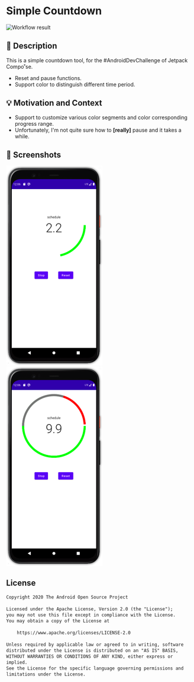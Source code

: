 # Simple Countdown

<!--- Replace <OWNER> with your Github Username and <REPOSITORY> with the name of your repository. -->
<!--- You can find both of these in the url bar when you open your repository in github. -->
![Workflow result](https://github.com/Petterpx/ComposeCountdown/workflows/Check/badge.svg)


## :scroll: Description
<!--- Describe your app in one or two sentences -->
This is a simple countdown tool, for the #AndroidDevChallenge of Jetpack Compo˚se.

- Reset and pause functions.
- Support color to distinguish different time period.


## :bulb: Motivation and Context
<!--- Optionally point readers to interesting parts of your submission. -->
<!--- What are you especially proud of? -->

- Support to customize various color segments and color corresponding progress range.
- Unfortunately, I'm not quite sure how to **[really]** pause and it takes a while.


## :camera_flash: Screenshots
<!-- You can add more screenshots here if you like -->
<img src="/results/screenshot_1.png" width="260">&emsp;<img src="/results/screenshot_2.png" width="260">

## License
```
Copyright 2020 The Android Open Source Project

Licensed under the Apache License, Version 2.0 (the "License");
you may not use this file except in compliance with the License.
You may obtain a copy of the License at

    https://www.apache.org/licenses/LICENSE-2.0

Unless required by applicable law or agreed to in writing, software
distributed under the License is distributed on an "AS IS" BASIS,
WITHOUT WARRANTIES OR CONDITIONS OF ANY KIND, either express or implied.
See the License for the specific language governing permissions and
limitations under the License.
```
